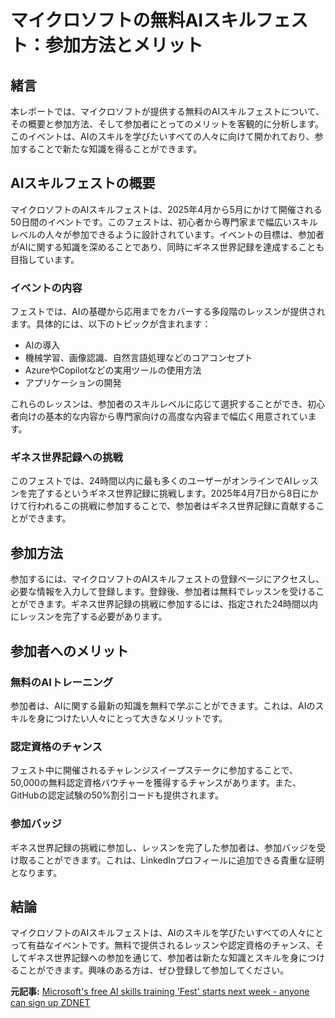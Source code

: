 # マイクロソフトの無料AIスキルフェスト：参加方法とメリット

## 緒言

本レポートでは、マイクロソフトが提供する無料のAIスキルフェストについて、その概要と参加方法、そして参加者にとってのメリットを客観的に分析します。このイベントは、AIのスキルを学びたいすべての人々に向けて開かれており、参加することで新たな知識を得ることができます。

## AIスキルフェストの概要

マイクロソフトのAIスキルフェストは、2025年4月から5月にかけて開催される50日間のイベントです。このフェストは、初心者から専門家まで幅広いスキルレベルの人々が参加できるように設計されています。イベントの目標は、参加者がAIに関する知識を深めることであり、同時にギネス世界記録を達成することも目指しています。

### イベントの内容

フェストでは、AIの基礎から応用までをカバーする多段階のレッスンが提供されます。具体的には、以下のトピックが含まれます：

- AIの導入
- 機械学習、画像認識、自然言語処理などのコアコンセプト
- AzureやCopilotなどの実用ツールの使用方法
- アプリケーションの開発

これらのレッスンは、参加者のスキルレベルに応じて選択することができ、初心者向けの基本的な内容から専門家向けの高度な内容まで幅広く用意されています。

### ギネス世界記録への挑戦

このフェストでは、24時間以内に最も多くのユーザーがオンラインでAIレッスンを完了するというギネス世界記録に挑戦します。2025年4月7日から8日にかけて行われるこの挑戦に参加することで、参加者はギネス世界記録に貢献することができます。

## 参加方法

参加するには、マイクロソフトのAIスキルフェストの登録ページにアクセスし、必要な情報を入力して登録します。登録後、参加者は無料でレッスンを受けることができます。ギネス世界記録の挑戦に参加するには、指定された24時間以内にレッスンを完了する必要があります。

## 参加者へのメリット

### 無料のAIトレーニング

参加者は、AIに関する最新の知識を無料で学ぶことができます。これは、AIのスキルを身につけたい人々にとって大きなメリットです。

### 認定資格のチャンス

フェスト中に開催されるチャレンジスイープステークに参加することで、50,000の無料認定資格バウチャーを獲得するチャンスがあります。また、GitHubの認定試験の50%割引コードも提供されます。

### 参加バッジ

ギネス世界記録の挑戦に参加し、レッスンを完了した参加者は、参加バッジを受け取ることができます。これは、LinkedInプロフィールに追加できる貴重な証明となります。

## 結論

マイクロソフトのAIスキルフェストは、AIのスキルを学びたいすべての人々にとって有益なイベントです。無料で提供されるレッスンや認定資格のチャンス、そしてギネス世界記録への参加を通じて、参加者は新たな知識とスキルを身につけることができます。興味のある方は、ぜひ登録して参加してください。

**元記事:** [Microsoft's free AI skills training 'Fest' starts next week - anyone can sign up ZDNET](https://www.zdnet.com/article/microsofts-free-ai-skills-training-fest-starts-next-week-anyone-can-sign-up/)